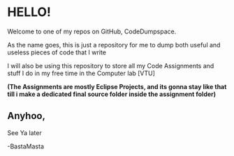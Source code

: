 # HELLO!
Welcome to one of my repos on GitHub, CodeDumpspace.

As the name goes, this is just a repository for me to dump both useful and useless pieces of code that I write

I will also be using this repository to store all my Code Assignments and stuff I do in my free time in the Computer lab [VTU]

**(The Assignments are mostly Eclipse Projects, and its gonna stay like that till i make a dedicated final source folder inside the assignment folder)**
## Anyhoo,
See Ya later

  -BastaMasta
